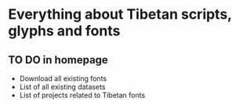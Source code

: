 # Everything about Tibetan scripts, glyphs and fonts

## TO DO in homepage
- Download all existing fonts
- List of all existing datasets
- List of projects related to Tibetan fonts

